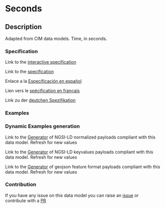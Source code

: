 # Seconds

## Description 

Adapted from CIM data models. Time, in seconds.
### Specification

Link to the [interactive specification](https://swagger.lab.fiware.org/?url=https://github.com/smart-data-models/dataModel.EnergyCIM/blob/master/Seconds/swagger.yaml)

Link to the [specification](https://github.com/smart-data-models/dataModel.EnergyCIM/blob/master/Seconds/doc/spec.md)

Enlace a la [Especificación en español](https://github.com/smart-data-models/dataModel.EnergyCIM/blob/master/Seconds/doc/spec_ES.md)

Lien vers le [spécification en français](https://github.com/smart-data-models/dataModel.EnergyCIM/blob/master/Seconds/doc/spec_FR.md)

Link zu der [deutchen Spezifikation](https://github.com/smart-data-models/dataModel.EnergyCIM/blob/master/Seconds/doc/spec_DE.md)
### Examples
### Dynamic Examples generation

Link to the [Generator](https://smartdatamodels.org/extra/ngsi-ld_generator_v0.92.php?schemaUrl=https://raw.githubusercontent.com/smart-data-models/dataModel.EnergyCIM/master/Seconds/schema.json&email=info@smartdatamodels.org) of NGSI-LD normalized payloads compliant with this data model. Refresh for new values

Link to the [Generator](https://smartdatamodels.org/extra/ngsi-ld_generator_keyvalues_v0.92.php?schemaUrl=https://raw.githubusercontent.com/smart-data-models/dataModel.EnergyCIM/master/Seconds/schema.json&email=info@smartdatamodels.org) of NGSI-LD keyvalues payloads compliant with this data model. Refresh for new values

Link to the [Generator](https://smartdatamodels.org/extra/geojson_features_generator_v1.0.php?schemaUrl=https://raw.githubusercontent.com/smart-data-models/dataModel.EnergyCIM/master/Seconds/schema.json&email=info@smartdatamodels.org) of geojson feature format payloads compliant with this data model. Refresh for new values
### Contribution

 If you have any issue on this data model you can raise an [issue](https://github.com/smart-data-models/dataModel.EnergyCIM/issues)  or contribute with a [PR](https://github.com/smart-data-models/dataModel.EnergyCIM/pulls)